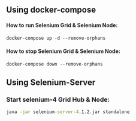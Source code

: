 ## Using docker-compose

#### How to run Selenium Grid & Selenium Node:

```commandline
docker-compose up -d --remove-orphans
```

#### How to stop Selenium Grid & Selenium Node:

```commandline
docker-compose down --remove-orphans
```

## Using Selenium-Server

### Start selenium-4 Grid Hub & Node:

```cmd
java -jar selenium-server-4.1.2.jar standalone
```